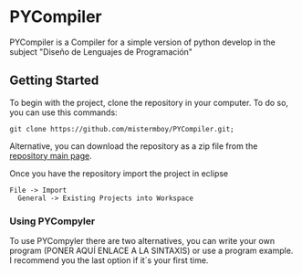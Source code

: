 # PYCompiler
PYCompiler is a Compiler for a simple version of python develop in the subject "Diseño de Lenguajes de Programación"

## Getting Started
To begin with the project, clone the repository in your computer. To do so, you can use this commands:

```
git clone https://github.com/mistermboy/PYCompiler.git;
```

Alternative, you can download the repository as a zip file from the [repository main page](https://github.com/mistermboy/PYCompiler).

Once you have the repository import the project in eclipse

```
File -> Import
  General -> Existing Projects into Workspace
```

### Using PYCompyler
To use PYCompyler there are two alternatives, you can write your own program (PONER AQUÍ ENLACE A LA SINTAXIS) or use a program example.
I recommend you the last option if it´s your first time.
